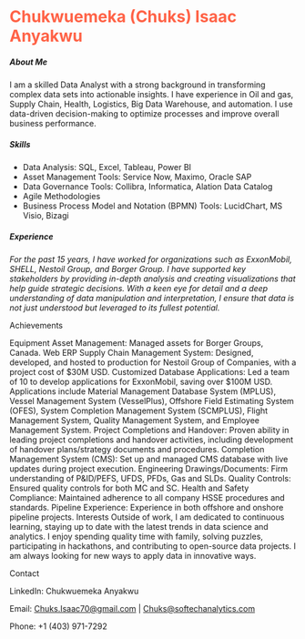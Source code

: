<h1 style="color:Tomato;">Chukwuemeka (Chuks) Isaac Anyakwu</h1>

<h5>About Me</h5>

<p>I am a skilled Data Analyst with a strong background in transforming complex data sets into actionable insights. I have experience in Oil and gas, Supply Chain, Health, Logistics, Big Data Warehouse, and automation.
I use data-driven decision-making to optimize processes and improve overall business performance.</p>

<h5><em>Skills</em></h5>
<ul>
<li>Data Analysis: SQL, Excel, Tableau, Power BI </li>
<li>Asset Management Tools: Service Now, Maximo, Oracle SAP</li>
<li>Data Governance Tools: Collibra, Informatica, Alation Data Catalog</li>
<li>Agile Methodologies</li>
<li>Business Process Model and Notation (BPMN) Tools: LucidChart, MS Visio, Bizagi</li>
</ul>
<h5>Experience</h5>
<p><em>For the past 15 years, I have worked for organizations such as ExxonMobil, SHELL, Nestoil Group, and Borger Group. I have supported key stakeholders by providing in-depth analysis and creating visualizations that help guide strategic decisions. With a keen eye for detail and a deep understanding of data manipulation and interpretation, I ensure that data is not just understood but leveraged to its fullest potential.
</em></p>
Achievements

Equipment Asset Management: Managed assets for Borger Groups, Canada.
Web ERP Supply Chain Management System: Designed, developed, and hosted to production for Nestoil Group of Companies, with a project cost of $30M USD.
Customized Database Applications: Led a team of 10 to develop applications for ExxonMobil, saving over $100M USD. Applications include Material Management Database System (MPLUS), Vessel Management System (VesselPlus), Offshore Field Estimating System (OFES), System Completion Management System (SCMPLUS), Flight Management System, Quality Management System, and Employee Management System.
Project Completions and Handover: Proven ability in leading project completions and handover activities, including development of handover plans/strategy documents and procedures.
Completion Management System (CMS): Set up and managed CMS database with live updates during project execution.
Engineering Drawings/Documents: Firm understanding of P&ID/PEFS, UFDS, PFDs, Gas and SLDs.
Quality Controls: Ensured quality controls for both MC and SC.
Health and Safety Compliance: Maintained adherence to all company HSSE procedures and standards.
Pipeline Experience: Experience in both offshore and onshore pipeline projects.
Interests
Outside of work, I am dedicated to continuous learning, staying up to date with the latest trends in data science and analytics. I enjoy spending quality time with family, solving puzzles, participating in hackathons, and contributing to open-source data projects. I am always looking for new ways to apply data in innovative ways.

Contact

LinkedIn: Chukwuemeka Anyakwu

Email: Chuks.Isaac70@gmail.com | Chuks@softechanalytics.com

Phone: +1 (403) 971-7292
